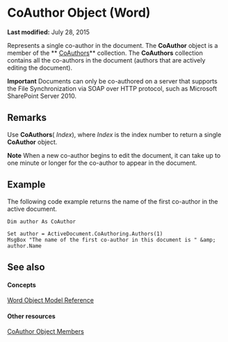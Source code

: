 
# CoAuthor Object (Word)

 **Last modified:** July 28, 2015

Represents a single co-author in the document. The  **CoAuthor** object is a member of the ** [CoAuthors](47fc864d-5f1b-b113-85b5-6e8b1b75c225.md)** collection. The **CoAuthors** collection contains all the co-authors in the document (authors that are actively editing the document).

 **Important**  Documents can only be co-authored on a server that supports the File Synchronization via SOAP over HTTP protocol, such as Microsoft SharePoint Server 2010.


## Remarks

Use  **CoAuthors**( _Index_), where  _Index_ is the index number to return a single **CoAuthor** object.


 **Note**  When a new co-author begins to edit the document, it can take up to one minute or longer for the co-author to appear in the document.


## Example

The following code example returns the name of the first co-author in the active document.


```
Dim author As CoAuthor 
 
Set author = ActiveDocument.CoAuthoring.Authors(1) 
MsgBox "The name of the first co-author in this document is " &amp; author.Name
```


## See also


#### Concepts


 [Word Object Model Reference](be452561-b436-bb9b-6f94-3faa9a74a6fd.md)
#### Other resources


 [CoAuthor Object Members](83a64910-37a1-82e5-dc0c-e4e15c21da86.md)
